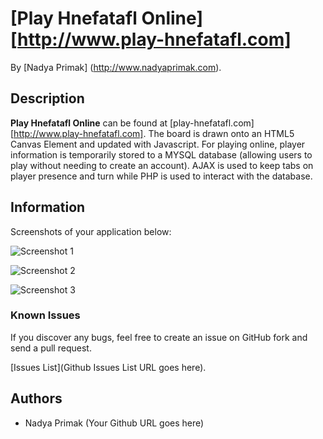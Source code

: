 # [Play Hnefatafl Online] [http://www.play-hnefatafl.com]


By [Nadya Primak] (http://www.nadyaprimak.com).


## Description
**Play Hnefatafl Online** can be found at [play-hnefatafl.com] [http://www.play-hnefatafl.com]. The board is drawn onto an HTML5 Canvas Element and updated with Javascript. For playing online, player information is temporarily stored to a MYSQL database (allowing users to play without needing to create an account). AJAX is used to keep tabs on player presence and turn while PHP is used to interact with the database. 



## Information

Screenshots of your application below:

![Screenshot 1](http://s15.postimg.org/d3eq7inkb/Screen_Shot_2015_07_29_at_6_34_05_PM.png)

![Screenshot 2](http://s4.postimg.org/too7h9hml/Screen_Shot_2015_07_29_at_6_34_43_PM.png)

![Screenshot 3](http://s15.postimg.org/eqrd8tzgr/Screen_Shot_2015_07_29_at_6_34_20_PM.png)


### Known Issues

If you discover any bugs, feel free to create an issue on GitHub fork and
send a pull request.

[Issues List](Github Issues List URL goes here).

## Authors

* Nadya Primak (Your Github URL goes here)

